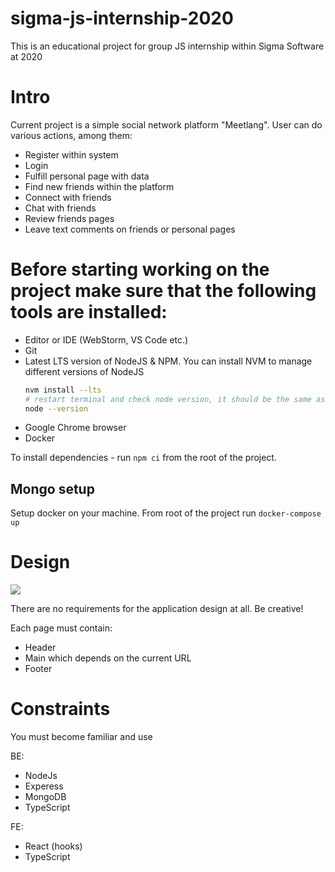 # sigma-js-internship-2020

This is an educational project for group JS internship within Sigma Software at 2020

# Intro

Current project is a simple social network platform "Meetlang". User can do various actions, among them:

- Register within system
- Login
- Fulfill personal page with data
- Find new friends within the platform
- Connect with friends
- Chat with friends
- Review friends pages
- Leave text comments on friends or personal pages

# Before starting working on the project make sure that the following tools are installed:

- Editor or IDE (WebStorm, VS Code etc.)
- Git
- Latest LTS version of NodeJS & NPM. You can install NVM to manage different versions of NodeJS
  ```sh
  nvm install --lts
  # restart terminal and check node version, it should be the same as .nvmrc file
  node --version
  ```
- Google Chrome browser
- Docker

To install dependencies - run `npm ci` from the root of the project.

## Mongo setup

Setup docker on your machine. From root of the project run `docker-compose up`

# Design

[![](https://img.shields.io/badge/source-figma-blue?style=flat)](https://www.figma.com/file/gAndxaAQxPZ20cYJdKxRuH/Fullstack-Internship)

There are no requirements for the application design at all. Be creative!

Each page must contain:

- Header
- Main which depends on the current URL
- Footer

# Constraints

You must become familiar and use

BE:

- NodeJs
- Experess
- MongoDB
- TypeScript

FE:

- React (hooks)
- TypeScript
